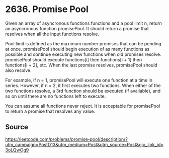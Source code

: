 # 2636. Promise Pool

Given an array of asyncronous functions functions and a pool limit n, return an asyncronous function promisePool. It should return a promise that resolves when all the input functions resolve.

Pool limit is defined as the maximum number promises that can be pending at once. promisePool should begin execution of as many functions as possible and continue executing new functions when old promises resolve. promisePool should execute functions[i] then functions[i + 1] then functions[i + 2], etc. When the last promise resolves, promisePool should also resolve.

For example, if n = 1, promisePool will execute one function at a time in series. However, if n = 2, it first executes two functions. When either of the two functions resolve, a 3rd function should be executed (if available), and so on until there are no functions left to execute.

You can assume all functions never reject. It is acceptable for promisePool to return a promise that resolves any value.

## Source

<https://leetcode.com/problems/promise-pool/description/?utm_campaign=PostD13&utm_medium=Post&utm_source=Post&gio_link_id=3oLQwOg9>
